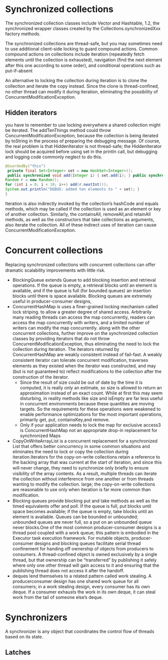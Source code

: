 # Synchronized collections
The synchronized collection classes include Vector and Hashtable, 1.2, the synchronized wrapper classes created by the Collections.synchronizedXxx factory methods.

The synchronized collections are thread-safe, but you may sometimes need to use additional client-side locking to guard compound actions.
Common compound actions on collections include iteration (repeatedly fetch elements until the collection is exhausted), navigation (ﬁnd the next element after this one according to some order), and conditional operations such as put-if-absent

An alternative to locking the collection during iteration is to clone the collection and iterate the copy instead. Since the clone is thread-conﬁned, no other thread can modify it during iteration, eliminating the possibility of ConcurrentModificationException.

## Hidden iterators
you have to remember to use locking everywhere a shared collection might be iterated.
The addTenThings method could throw ConcurrentModificationException, because the collection is being iterated by toString in the process of preparing the debugging message. Of course, the real problem is that HiddenIterator is not thread-safe; the HiddenIterator lock should be acquired before using set in the println call, but debugging and logging code commonly neglect to do this.
``` java
@GuardedBy("this")
 private final Set<Integer> set = new HashSet<Integer>();
 public synchronized void add(Integer i) { set.add(i); } public synchronized void remove(Integer i) { set.remove(i); }  public void addTenThings() {
Random r = new Random();
for (int i = 0; i < 10; i++) add(r.nextInt());
System.out.println("DEBUG: added ten elements to " + set); }
}
```
Iteration is also indirectly invoked by the collection’s hashCode and equals methods, which may be called if the collection is used as an element or key of another collection. Similarly, the containsAll, removeAll,and retainAll methods, as well as the constructors that take collections as arguments, also iterate the collection. All of these indirect uses of iteration can cause ConcurrentModificationException.
# Concurrent collections
Replacing synchronized collections with concurrent collections can oﬀer dramatic scalability improvements with little risk.
- BlockingQueue extends Queue to add blocking insertion and retrieval operations. If the queue is empty, a retrieval blocks until an element is available, and if the queue is full (for bounded queues) an insertion blocks until there is space available. Blocking queues are extremely useful in producer-consumer designs,
- ConcurrentHashMap is uses a finer-grained locking mechanism called lock striping. to allow a greater degree of shared access. Arbitrarily many reading threads can access the map concurrently, readers can access the map concurrently with writers, and a limited number of writers can modify the map concurrently. along with the other concurrent collections, further improve on the synchronized collection classes by providing iterators that do not throw ConcurrentModificationException, thus eliminating the need to lock the collection during iteration. The iterators returned by ConcurrentHashMap are weakly consistent instead of fail-fast. A weakly consistent iterator can tolerate concurrent modiﬁcation, traverses elements as they existed when the iterator was constructed, and may (but is not guaranteed to) reflect modiﬁcations to the collection after the construction of the iterator.
   - Since the result of size could be out of date by the time it is computed, it is really only an estimate, so size is allowed to return an approximation instead of an exact count. While at first this may seem disturbing, in reality methods like size and isEmpty are far less useful in concurrent environments because these quantities are moving targets. So the requirements for these operations were weakened to enable performance optimizations for the most important operations, primarily get, put, containsKey,and remove.
   - Only if your application needs to lock the map for exclusive access3 is ConcurrentHashMap not an appropriate drop-in replacement for synchronized Maps
- CopyOnWriteArrayList is a concurrent replacement for a synchronized List that offers better concurrency in some common situations and eliminates the need to lock or copy the collection during iteration.Iterators for the copy-on-write collections retain a reference to the backing array that was current at the start of iteration, and since this will never change, they need to synchronize only brieﬂy to ensure visibility of the array contents. As a result, multiple threads can iterate the collection without interference from one another or from threads wanting to modify the collection. large; the copy-on-write collections are reasonable to use only when iteration is far more common than modiﬁcation.
- Blocking queues provide blocking put and take methods as well as the timed equivalents offer and poll. If the queue is full, put blocks until space becomes available; if the queue is empty, take blocks until an element is available. Queues can be bounded or unbounded; unbounded queues are never full, so a put on an unbounded queue never blocks.One of the most common producer-consumer designs is a thread pool coupled with a work queue; this pattern is embodied in the Executor task execution framework. For mutable objects, producer-consumer designs and blocking queues facilitate serial thread confinement for handing off ownership of objects from producers to consumers. A thread-conﬁned object is owned exclusively by a single thread, but that ownership can be “transferred” by publishing it safely where only one other thread will gain access to it and ensuring that the publishing thread does not access it after the handoff.
- deques lend themselves to a related pattern called work stealing. A producerconsumer design has one shared work queue for all consumers; in a work stealing design, every consumer has its own deque. If a consumer exhausts the work in its own deque, it can steal work from the tail of someone else’s deque.

# Synchronizers
A synchronizer is any object that coordinates the control flow of threads based on its state.
## Latches

